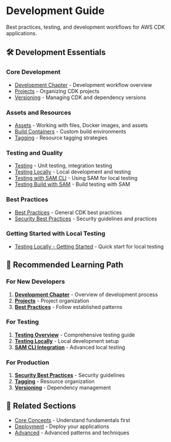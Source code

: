 # Development Guide

Best practices, testing, and development workflows for AWS CDK applications.

## 🛠️ Development Essentials

### Core Development
- [Development Chapter](chapter-develop.md) - Development workflow overview
- [Projects](projects.md) - Organizing CDK projects
- [Versioning](versioning.md) - Managing CDK and dependency versions

### Assets and Resources
- [Assets](assets.md) - Working with files, Docker images, and assets
- [Build Containers](build-containers.md) - Custom build environments
- [Tagging](tagging.md) - Resource tagging strategies

### Testing and Quality
- [Testing](testing.md) - Unit testing, integration testing
- [Testing Locally](testing-locally.md) - Local development and testing
- [Testing with SAM CLI](testing-locally-with-sam-cli.md) - Using SAM for local testing
- [Testing Build with SAM](testing-locally-build-with-sam-cli.md) - Build testing with SAM

### Best Practices
- [Best Practices](best-practices.md) - General CDK best practices
- [Security Best Practices](best-practices-security.md) - Security guidelines and practices

### Getting Started with Local Testing
- [Testing Locally - Getting Started](testing-locally-getting-started.md) - Quick start for local testing

## 🎯 Recommended Learning Path

### For New Developers
1. **[Development Chapter](chapter-develop.md)** - Overview of development process
2. **[Projects](projects.md)** - Project organization
3. **[Best Practices](best-practices.md)** - Follow established patterns

### For Testing
1. **[Testing Overview](testing.md)** - Comprehensive testing guide
2. **[Testing Locally](testing-locally.md)** - Local development setup
3. **[SAM CLI Integration](testing-locally-with-sam-cli.md)** - Advanced local testing

### For Production
1. **[Security Best Practices](best-practices-security.md)** - Security guidelines
2. **[Tagging](tagging.md)** - Resource organization
3. **[Versioning](versioning.md)** - Dependency management

## 🔗 Related Sections

- [Core Concepts](../02-core-concepts/) - Understand fundamentals first
- [Deployment](../04-deployment/) - Deploy your applications
- [Advanced](../05-advanced/) - Advanced patterns and techniques